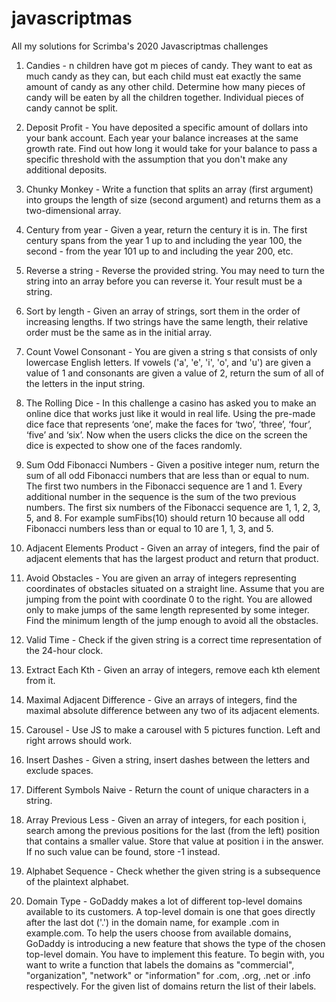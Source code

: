 # javascriptmas
All my solutions for Scrimba's 2020 Javascriptmas challenges

1. Candies - n children have got m pieces of candy. They want to eat as much candy as they can, but each child must eat exactly the same amount of candy as any other child. Determine how many pieces of candy will be eaten by all the children together. Individual pieces of candy cannot be split.

2. Deposit Profit - You have deposited a specific amount of dollars into your bank account. Each year your balance increases at the same growth rate. Find out how long it would take for your balance to pass a specific threshold with the assumption that you don't make any additional deposits.

3. Chunky Monkey - Write a function that splits an array (first argument) into groups the length of size (second argument) and returns them as a two-dimensional array.

4. Century from year - Given a year, return the century it is in. The first century spans from the year 1 up to and including the year 100, the second - from the year 101 up to and including the year 200, etc.

5. Reverse a string - Reverse the provided string. You may need to turn the string into an array before you can reverse it. Your result must be a string.

6. Sort by length - Given an array of strings, sort them in the order of increasing lengths. If two strings have the same length, their relative order must be the same as in the initial array.

7. Count Vowel Consonant - You are given a string s that consists of only lowercase English letters. If vowels ('a', 'e', 'i', 'o', and 'u') are given a value of 1 and consonants are given a value of 2, return the sum of all of the letters in the input string.

8. The Rolling Dice - 
In this challenge a casino has asked you to make an online dice that works just like it would in real life. Using the pre-made dice face that represents ‘one’, make the faces for ‘two’, ‘three’, ‘four’, ‘five’ and ‘six’. Now when the users clicks the dice on the screen the dice is expected to show one of the faces randomly.

9. Sum Odd Fibonacci Numbers - Given a positive integer num, return the sum of all odd Fibonacci numbers that are less than or equal to num. The first two numbers in the Fibonacci sequence are 1 and 1. Every additional number in the sequence is the sum of the two previous numbers. The first six numbers of the Fibonacci sequence are 1, 1, 2, 3, 5, and 8.
For example sumFibs(10) should return 10 because all odd Fibonacci numbers less than or equal to 10 are 1, 1, 3, and 5.

10. Adjacent Elements Product - Given an array of integers, find the pair of adjacent elements that has the largest product and return that product.

11. Avoid Obstacles - You are given an array of integers representing coordinates of obstacles situated on a straight line. Assume that you are jumping from the point with coordinate 0 to the right. You are allowed only to make jumps of the same length represented by some integer. Find the minimum length of the jump enough to avoid all the obstacles.

12. Valid Time - Check if the given string is a correct time representation of the 24-hour clock.

13. Extract Each Kth - Given an array of integers, remove each kth element from it.

14. Maximal Adjacent Difference - Give an arrays of integers, find the maximal absolute difference between any two of its adjacent elements.

15. Carousel - Use JS to make a carousel with 5 pictures function. Left and right arrows should work.

16. Insert Dashes - Given a string, insert dashes between the letters and exclude spaces.

17. Different Symbols Naive - Return the count of unique characters in a string.

18. Array Previous Less - Given an array of integers, for each position i, search among the previous positions for the last (from the left) position that contains a smaller value. Store that value at position i in the answer. If no such value can be found, store -1 instead.

19. Alphabet Sequence - Check whether the given string is a subsequence of the plaintext alphabet.

20. Domain Type - GoDaddy makes a lot of different top-level domains available to its customers. A top-level domain is one that goes directly after the last dot ('.') in the domain name, for example .com in example.com. To help the users choose from available domains, GoDaddy is introducing a new feature that shows the type of the chosen top-level domain. You have to implement this feature. To begin with, you want to write a function that labels the domains as "commercial", "organization", "network" or "information" for .com, .org, .net or .info respectively. For the given list of domains return the list of their labels.
